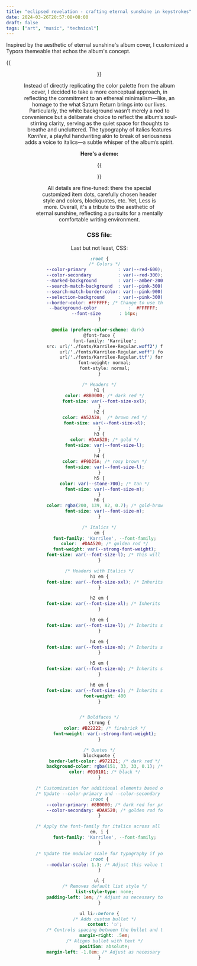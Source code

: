 ```yaml
---
title: "eclipsed revelation - crafting eternal sunshine in keystrokes"
date: 2024-03-26T20:57:08+08:00
draft: false
tags: ["art", "music", "technical"]
---
```


Inspired by the aesthetic of eternal sunshine's album cover, I customized a Typora themeable that echos the album's concept.

{{<figure align="center" src="/eternal_sunshine/image00086.jpg" caption="the red of the gloves, paired with the innocent white dress, echoes a juxtaposition of passion and purity. meanwhile The dark background augments the sense of mesmerizing self-revelation.">}}

Instead of directly replicating the color palette from the album cover, I decided to take a more conceptual approach, in reflecting the commitment to an ethereal minimalism—like, an homage to the what Saturn Return brings into our lives. Particularly, the white background wasn’t merely a nod to convenience but a deliberate choice to reflect the album’s soul-stirring clarity, serving as the quiet space for thoughts to breathe and uncluttered. The typography of italics features *Karrilee*, a playful handwriting akin to break of seriousness adds a voice to italics—a subtle whisper of the album’s spirit.

**Here's a demo:**

{{<figure align="center" src="/eternal_sunshine/eternal_sunshine_typora_demo.png">}}

All details are fine-tuned: there the special customized item dots, carefully chosen header style and colors, blockquotes, etc. Yet, Less is more. Overall, it's a tribute to the aesthetic of eternal sunshine, reflecting a pursuits for a mentally comfortable writing environment.

### CSS file:

Last but not least, CSS:

```css
:root {
    /* Colors */
    --color-primary            : var(--red-600);
    --color-secondary          : var(--red-300);
    --marked-background        : var(--amber-200);
    --search-match-background  : var(--pink-300);
    --search-match-border-color: var(--pink-900);
    --selection-background     : var(--pink-300);
    --border-color: #FFFFFF; /* Change to use the primary color */
    --background-color            :  #FFFFFF; 
    --font-size       : 14px;
}

@media (prefers-color-scheme: dark) 
@font-face {
    font-family: 'Karrilee';
    src: url('./fonts/Karrilee-Regular.woff2') format('woff2'), /* Modern Browsers */
         url('./fonts/Karrilee-Regular.woff') format('woff'), /* Older Browsers */
         url('./fonts/Karrilee-Regular.ttf') format('truetype'); /* Oldest Browsers */
    font-weight: normal;
    font-style: normal;
}

/* Headers */
h1 {
    color: #8B0000; /* dark red */
    font-size: var(--font-size-xxl);
}
h2 {
    color: #A52A2A;  /* brown red */
    font-size: var(--font-size-xl);
}
h3 {
    color: #DAA520; /* gold */
    font-size: var(--font-size-l);
}
h4 {
    color: #F9D25A; /* rosy brown */
    font-size: var(--font-size-l);
}
h5 {
    color: var(--stone-700); /* tan */
    font-size: var(--font-size-m);
}
h6 {
    color: rgba(200, 139, 82, 0.7); /* gold-brown */
    font-size: var(--font-size-m);
}

/* Italics */
em {
    font-family: 'Karrilee', --font-family;
    color:  #DAA520; /* golden rod */
    font-weight: var(--strong-font-weight);
    font-size: var(--font-size-l); /* This will be the default size for italics in the body text */
}

/* Headers with Italics */
h1 em {
    font-size: var(--font-size-xxl); /* Inherits size from h1 */
}

h2 em {
    font-size: var(--font-size-xl); /* Inherits size from h2 */
}

h3 em {
    font-size: var(--font-size-l); /* Inherits size from h3 */
}

h4 em {
    font-size: var(--font-size-m); /* Inherits size from h4 */
}

h5 em {
    font-size: var(--font-size-m); /* Inherits size from h5 */
}

h6 em {
    font-size: var(--font-size-s); /* Inherits size from h6 */
    font-weight: 400
}


/* Boldfaces */
strong {
    color: #B22222; /* firebrick */
    font-weight: var(--strong-font-weight);
}

/* Quotes */
blockquote {
    border-left-color: #972121; /* dark red */
    background-color: rgba(151, 33, 33, 0.1); /* transparent red */
    color: #010101; /* black */
}

/* Customization for additional elements based on preference */
/* Update --color-primary and --color-secondary with shades of red */
:root {
    --color-primary: #8B0000; /* dark red for primary actions and highlights */
    --color-secondary: #DAA520; /* golden rod for secondary actions and accents */
}

/* Apply the font-family for italics across all emphasized text if desired */
em, i {
    font-family: 'Karrilee', --font-family;
}

/* Update the modular scale for typography if you want a different proportion */
:root {
    --modular-scale: 1.3; /* Adjust this value to scale your typography sizes */
}

ul {
    /* Removes default list style */
    list-style-type: none;
    padding-left: 1em; /* Adjust as necessary to align your list correctly */
}

ul li::before {
    /* Adds custom bullet */
    content: '❍';
    /* Controls spacing between the bullet and the list item */
    margin-right: .5em;
    /* Aligns bullet with text */
    position: absolute;
    margin-left: -1.0em; /* Adjust as necessary */
}
```

